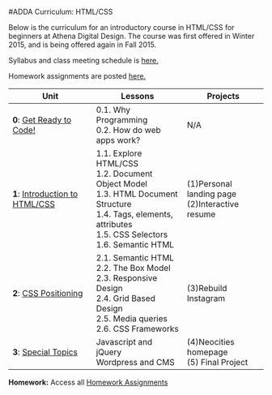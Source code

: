 #ADDA Curriculum: HTML/CSS

Below is the curriculum for an introductory course in HTML/CSS for beginners at Athena Digital Design. The course was first offered in Winter 2015, and is being offered again in Fall 2015. 

Syllabus and class meeting schedule is [here.](https://docs.google.com/spreadsheets/d/1ram5BQ68K6Zx43M8CgqETPTjY9f3ksUqf9Agjr1x_Hs/edit?usp=sharing) 

Homework assignments are posted [here.](https://github.com/opebukola/ADDACurriculum/blob/master/units/homework.md)


| Unit          | Lessons     | Projects |
| ------------- |-------------|----------|
| **0**: [Get Ready to Code!](https://github.com/opebukola/ADDACurriculum/blob/master/units/0-intro.md)  | 0.1. Why Programming <br>0.2. How do web apps work? | N/A |
| **1**: [Introduction to HTML/CSS](https://github.com/opebukola/ADDACurriculum/blob/master/units/1-introhtmlcss.md)  | 1.1. Explore HTML/CSS <br>1.2. Document Object Model <br> 1.3. HTML Document Structure <br> 1.4. Tags, elements, attributes <br> 1.5. CSS Selectors <br> 1.6. Semantic HTML | (1)Personal landing page <br> (2)Interactive resume |
| **2**: [CSS Positioning](https://github.com/opebukola/ADDACurriculum/blob/master/units/2-csspositioning.md)| 2.1. Semantic HTML <br>2.2. The Box Model <br> 2.3. Responsive Design <br> 2.4. Grid Based Design <br> 2.5. Media queries <br> 2.6. CSS Frameworks| (3)Rebuild Instagram|
| **3**: [Special Topics](https://github.com/opebukola/ADDACurriculum/blob/master/units/5-specialtopics.md)  | Javascript and jQuery <br> Wordpress and CMS | (4)Neocities homepage <br>(5) Final Project |

**Homework:** Access all [Homework Assignments](https://github.com/opebukola/ADDACurriculum/blob/master/units/homework.md) 



 
